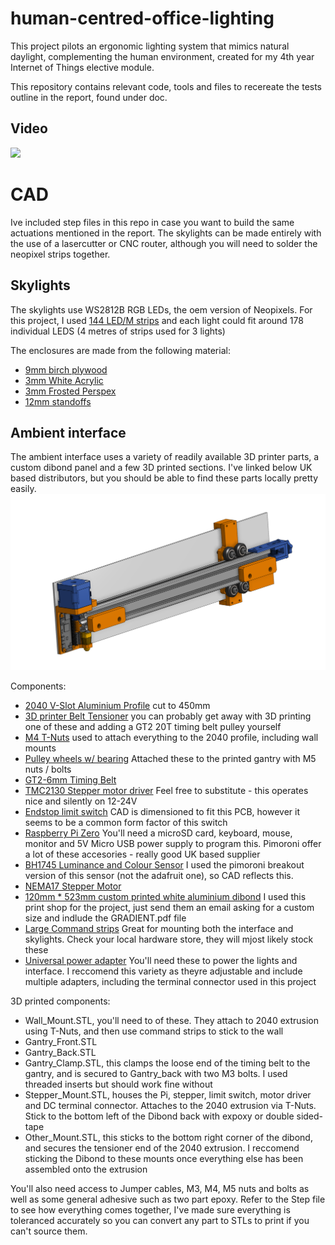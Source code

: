 # human-centred-office-lighting
 
 This project pilots an ergonomic lighting system that mimics natural daylight, complementing the human environment, created for my 4th year Internet of Things elective module.

 This repository contains relevant code, tools and files to recereate the tests outline in the report, found under doc.
 
## Video
<a href="https://www.youtube.com/watch?v=UIQVlB2CDCI">
    <img src="https://img.youtube.com/vi/UIQVlB2CDCI/maxresdefault.jpg" width="480" />
</a>

# CAD
Ive included step files in this repo in case you want to build the same actuations mentioned in the report. The skylights can be made entirely with the use of a lasercutter or CNC router, although you will need to solder the neopixel strips together.

## Skylights
The skylights use WS2812B RGB LEDs, the oem version of Neopixels. For this project, I used [144 LED/M strips](https://www.amazon.co.uk/dp/B07Q9KCC6M?psc=1&ref=ppx_yo2ov_dt_b_product_details) and each light could fit around 178 individual LEDS (4 metres of strips used for 3 lights)

The enclosures are made from the following material:
 - [9mm birch plywood](https://www.techsoft.co.uk/products/laser-cutting-materials/laser-grade-plywood-birch)
 - [3mm White Acrylic](https://www.techsoft.co.uk/products/laser-cutting-materials/acrylic-coloured-clear)
 - [3mm Frosted Perspex](https://www.cutmy.co.uk/plastic/acrylic-perspex-sheets/frosted/)
 - [12mm standoffs](https://www.amazon.co.uk/dp/B0851MNP1F?psc=1&ref=ppx_yo2ov_dt_b_product_details)

## Ambient interface
The ambient interface uses a variety of readily available 3D printer parts, a custom dibond panel and a few 3D printed sections. I've linked below UK based distributors, but you should be able to find these parts locally pretty easily.
![CAD](doc/img/interface.png)

Components:
 - [2040 V-Slot Aluminium Profile](https://printermods.co.uk/products/sku11014?variant=39904045334678) cut to 450mm
 - [3D printer Belt Tensioner](https://printermods.co.uk/products/sku12534?variant=43025082056950) you can probably get away with 3D printing one of these and adding a GT2 20T timing belt pulley yourself
 - [M4 T-Nuts](https://printermods.co.uk/products/sku11148?variant=36960296272022) used to attach everything to the 2040 profile, including wall mounts
 - [Pulley wheels w/ bearing](https://printermods.co.uk/products/sku10855?variant=36915990429846) Attached these to the printed gantry with M5 nuts / bolts
 - [GT2-6mm Timing Belt](https://printermods.co.uk/products/sku12225?variant=39977974562966)
 - [TMC2130 Stepper motor driver](https://printermods.co.uk/products/sku10554?variant=37188251451542) Feel free to substitute - this operates nice and silently on 12-24V
 - [Endstop limit switch](https://printermods.co.uk/products/sku11838?variant=37518415102102) CAD is dimensioned to fit this PCB, however it seems to be a common form factor of this switch
 - [Raspberry Pi Zero](https://shop.pimoroni.com/products/raspberry-pi-zero-2-w?variant=39493046075475) You'll need a microSD card, keyboard, mouse, monitor and 5V Micro USB power supply to program this. Pimoroni offer a lot of these accesories -  really good UK based supplier
 - [BH1745 Luminance and Colour Sensor](https://shop.pimoroni.com/products/bh1745-luminance-and-colour-sensor-breakout?variant=12767599755347) I used the pimoroni breakout version of this sensor (not the adafruit one), so CAD reflects this.
 - [NEMA17 Stepper Motor](https://shop.pimoroni.com/products/nema-stepper-motor?variant=31384801017939)
 - [120mm * 523mm custom printed white aluminium dibond](https://www.vcprint.co.uk/dibond-aluminium-signs.html) I used this print shop for the project, just send them an email asking for a custom size and indlude the GRADIENT.pdf file
 - [Large Command strips](https://www.screwfix.com/p/command-self-adhesive-strips-assorted-16-piece-set/109hp) Great for mounting both the interface and skylights. Check your local hardware store, they will mjost likely stock these
 - [Universal power adapter](https://www.amazon.co.uk/gp/product/B09TRL3XV9/ref=ox_sc_act_title_1?smid=A3QFP7NSA4Z43O&psc=1) You'll need these to power the lights and interface. I reccomend this variety as theyre adjustable and include multiple adapters, including the terminal connector used in this project

3D printed components:
 - Wall_Mount.STL, you'll need to of these. They attach to 2040 extrusion using T-Nuts, and then use command strips to stick to the wall
 - Gantry_Front.STL
 - Gantry_Back.STL
 - Gantry_Clamp.STL, this clamps the loose end of the timing belt to the gantry, and is secured to Gantry_back with two M3 bolts. I used threaded inserts but should work fine without
 - Stepper_Mount.STL, houses the Pi, stepper, limit switch, motor driver and DC terminal connector. Attaches to the 2040 extrusion via T-Nuts. Stick to the bottom left of the Dibond back with expoxy or double sided-tape
 - Other_Mount.STL, this sticks to the bottom right corner of the dibond, and secures the tensioner end of the 2040 extrusion. I reccomend sticking the Dibond to these mounts once everything else has been assembled onto the extrusion


You'll also need access to Jumper cables, M3, M4, M5 nuts and bolts as well as some general adhesive such as two part epoxy. Refer to the Step file to see how everything comes together, I've made sure everything is toleranced accurately so you can convert any part to STLs to print if you can't source them. 







